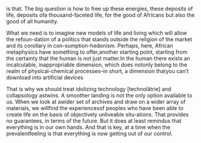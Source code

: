 is that. The big question is how to free up these energies, these deposits of life, deposits ofa thousand-faceted life, for the good of Africans but also the good of all humanity.

What we need is to imagine new models of life and living which will allow the refoun-dation of a politics that stands outside the religion of the market and its corollary in con-sumption-hedonism. Perhaps, here, African metaphysics have something to offer,another starting point, starting from the certainty that the human is not just matter.In the human there exists an incalculable, inappropriable dimension, which does notonly belong to the realm of physical-chemical processes–in short, a dimension thatyou can’t download into artificial devices

That is why we should treat idolizing technology [technolâtrie] and collapsology astwins. A smoother landing is not the only option available to us. When we look at awider set of archives and draw on a wider array of materials, we willfind the experiencesof peoples who have been able to create life on the basis of objectively unliveable situ-ations. That provides no guarantees, in terms of the future. But it does at least remindus that everything is in our own hands. And that is key, at a time when the prevalentfeeling is that everything is now getting out of our control.
